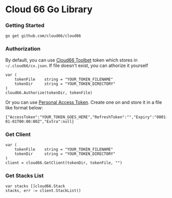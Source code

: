 Cloud 66 Go Library
=======

### Getting Started 

    go get github.com/cloud66/cloud66


### Authorization
    
By default, you can use [Cloud66 Toolbet](http://help.cloud66.com/toolbelt/toolbelt-introduction) token which stores in `~/.cloud66/cx.json`. If file doesn't exist, you can athorize it yourself

    var (
		tokenFile    string = "YOUR_TOKEN_FILENAME"
		tokenDir     string = "YOUR_TOKEN_DIRECTORY"
	)
    cloud66.Authorize(tokenDir, tokenFile)

Or you can use [Personal Access Token](https://app.cloud66.com/oauth/authorized_applications). Create one on and store it in a file like format below:

    {"AccessToken":"YOUR_TOKEN_GOES_HERE","RefreshToken":"","Expiry":"0001-01-01T00:00:00Z","Extra":null}

### Get Client

	var (
		tokenFile    string = "YOUR_TOKEN_FILENAME"
		tokenDir     string = "YOUR_TOKEN_DIRECTORY"
	)
	client = cloud66.GetClient(tokenDir, tokenFile, "")

### Get Stacks List

	var stacks []cloud66.Stack
	stacks, err := client.StackList()
